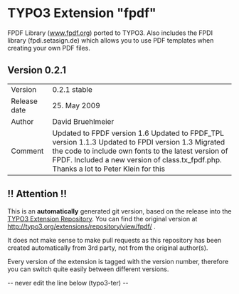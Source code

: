 # TYPO3 Extension "fpdf"
FPDF Library (www.fpdf.org) ported to TYPO3. Also includes the FPDI library (fpdi.setasign.de) which allows you to use PDF templates when creating your own PDF files.

## Version 0.2.1




<table>
	<tr><td>Version</td><td>0.2.1 stable</td></tr>
	<tr><td>Release date</td><td>25. May 2009</td></tr>
	<tr><td>Author</td><td>David Bruehlmeier</td></tr>
	<tr><td>Comment</td><td> Updated to FPDF version 1.6
 Updated to FPDF_TPL version 1.1.3
 Updated to FPDI version 1.3
 Migrated the code to include own fonts to the latest version of FPDF.
 Included a new version of class.tx_fpdf.php. Thanks a lot to Peter Klein for this</td></tr>
</table>

## !! Attention !!
This is an **automatically** generated git version, based on the release into the [TYPO3 Extension Repository](http://www.typo3.org/extensions/).
You can find the original version at http://typo3.org/extensions/repository/view/fpdf/ .

It does not make sense to make pull requests as this repository has been created automatically from 3rd party, not from the original author(s).

Every version of the extension is tagged with the version number, therefore you can switch quite easily between different versions.


-- never edit the line below (typo3-ter) --